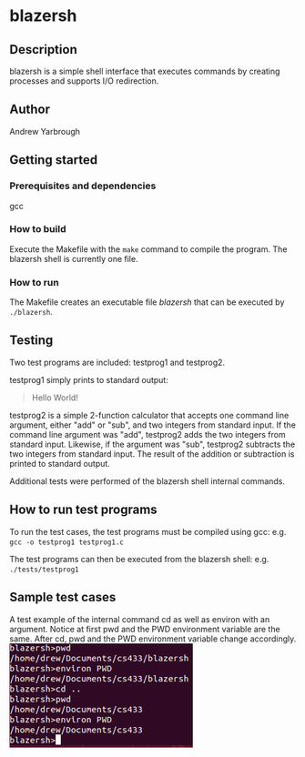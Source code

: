# blazersh

## Description
blazersh is a simple shell interface that executes commands by creating processes and supports I/O redirection.

## Author
Andrew Yarbrough

## Getting started
### Prerequisites and dependencies
gcc
### How to build
Execute the Makefile with the `make` command to compile the program. The blazersh shell is currently one file.
### How to run
The Makefile creates an executable file *blazersh* that can be executed by `./blazersh`.

## Testing
Two test programs are included: testprog1 and testprog2.

testprog1 simply prints to standard output:
> Hello World!

testprog2 is a simple 2-function calculator that accepts one command line argument, either "add" or "sub", and two integers from standard input.
If the command line argument was "add", testprog2 adds the two integers from standard input.
Likewise, if the argument was "sub", testprog2 subtracts the two integers from standard input.
The result of the addition or subtraction is printed to standard output.

Additional tests were performed of the blazersh shell internal commands.

## How to run test programs
To run the test cases, the test programs must be compiled using gcc: e.g. `gcc -o testprog1 testprog1.c`

The test programs can then be executed from the blazersh shell: e.g. `./tests/testprog1`

## Sample test cases
A test example of the internal command cd as well as environ with an argument.
Notice at first pwd and the PWD environment variable are the same.
After cd, pwd and the PWD environment variable change accordingly.
![sample test of cd and environ](tests/images/cd.PNG "cd and environ")
